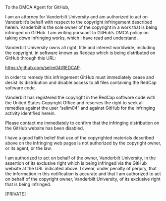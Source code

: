 To the DMCA Agent for GitHub,

I am an attorney for Vanderbilt University and am authorized to act on Vanderbilt’s behalf with respect to the copyright infringement described herein. Vanderbilt is the sole owner of the copyright in a work that is being infringed on GitHub. I am writing pursuant to GitHub’s DMCA policy on taking down infringing works, which I have read and understand.

Vanderbilt University owns all right, title and interest worldwide, including the copyright, in software known as Redcap which is being distributed on GitHub through this URL: 

https://github.com/selim04/REDCAP.

In order to remedy this infringement GitHub must immediately cease and desist its distribution and disable access to all files containing the RedCap software code.

Vanderbilt has registered the copyright in the RedCap software code with the United States Copyright Office and reserves the right to seek all remedies against the user “selim04” and against GitHub for the infringing activity identified herein.

Please contact me immediately to confirm that the infringing distribution on the GitHub website has been disabled.

I have a good faith belief that use of the copyrighted materials described above on the infringing web pages is not authorized by the copyright owner, or its agent, or the law.

I am authorized to act on behalf of the owner, Vanderbilt University, in the assertion of its exclusive right which is being infringed via the GitHub website at the URL indicated above. I swear, under penalty of perjury, that the information in this notification is accurate and that I am authorized to act on behalf of the copyright owner, Vanderbilt University, of its exclusive right that is being infringed.

[PRIVATE]
